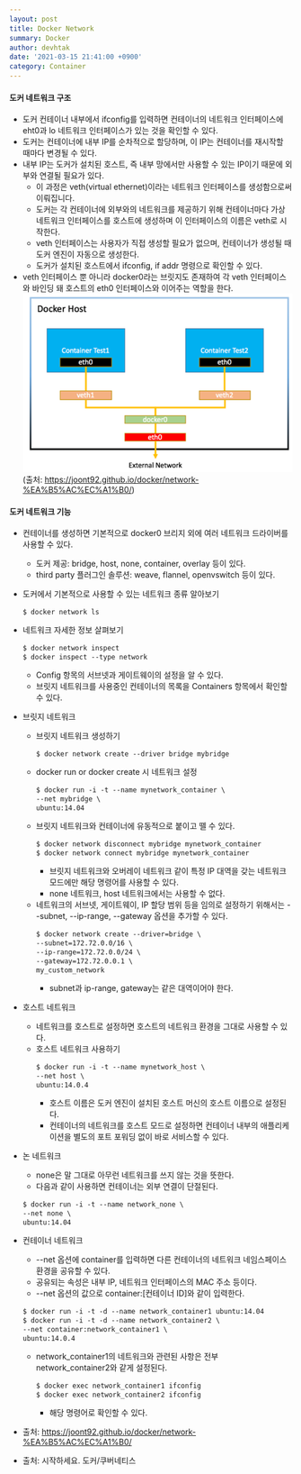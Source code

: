 ```yaml
---
layout: post
title: Docker Network
summary: Docker
author: devhtak
date: '2021-03-15 21:41:00 +0900'
category: Container
---
```


#### 도커 네트워크 구조

- 도커 컨테이너 내부에서 ifconfig를 입력하면 컨테이너의 네트워크 인터페이스에 eht0과 lo 네트워크 인터페이스가 있는 것을 확인할 수 있다.
- 도커는 컨테이너에 내부 IP를 순차적으로 할당하며, 이 IP는 컨테이너를 재시작할 때마다 변경될 수 있다.
- 내부 IP는 도커가 설치된 호스트, 즉 내부 망에서만 사용할 수 있는 IP이기 때문에 외부와 연결될 필요가 있다.
  - 이 과정은 veth(virtual ethernet)이라는 네트워크 인터페이스를 생성함으로써 이뤄집니다.
  - 도커는 각 컨테이너에 외부와의 네트워크를 제공하기 위해 컨테이너마다 가상 네트워크 인터페이스를 호스트에 생성하며 이 인터페이스의 이름은 veth로 시작한다.
  - veth 인터페이스는 사용자가 직접 생성할 필요가 없으며, 컨테이너가 생성될 때 도커 엔진이 자동으로 생성한다.
  - 도커가 설치된 호스트에서 ifconfig, if addr 명령으로 확인할 수 있다.
- veth 인터페이스 뿐 아니라 docker0라는 브릿지도 존재하여 각 veth 인터페이스와 바인딩 돼 호스트의 eth0 인터페이스와 이어주는 역할을 한다.
![docker lifecycle](../images/docker/network.png)
(출처: https://joont92.github.io/docker/network-%EA%B5%AC%EC%A1%B0/)

#### 도커 네트워크 기능

- 컨테이너를 생성하면 기본적으로 docker0 브리지 외에 여러 네트워크 드라이버를 사용할 수 있다.
  - 도커 제공: bridge, host, none, container, overlay 등이 있다.
  - third party 플러그인 솔루션: weave, flannel, openvswitch 등이 있다.
  
- 도커에서 기본적으로 사용할 수 있는 네트워크 종류 알아보기
  ```
  $ docker network ls
  ```
- 네트워크 자세한 정보 살펴보기
  ```
  $ docker network inspect
  $ docker inspect --type network
  ```
  - Config 항목의 서브넷과 게이트웨이의 설정을 알 수 있다. 
  - 브릿지 네트워크를 사용중인 컨테이너의 목록을 Containers 항목에서 확인할 수 있다.
  
- 브릿지 네트워크
  - 브릿지 네트워크 생성하기
    ```
    $ docker network create --driver bridge mybridge
    ```
  - docker run or docker create 시 네트워크 설정
    ```
    $ docker run -i -t --name mynetwork_container \
    --net mybridge \
    ubuntu:14.04
    ```
  - 브릿지 네트워크와 컨테이너에 유동적으로 붙이고 뗄 수 있다.
    ```
    $ docker network disconnect mybridge mynetwork_container
    $ docker network connect mybridge mynetwork_container
    ```
    - 브릿지 네트워크와 오버레이 네트워크 같이 특정 IP 대역을 갖는 네트워크 모드에만 해당 명령어를 사용할 수 있다.
    - none 네트워크, host 네트워크에서는 사용할 수 없다.
  - 네트워크의 서브넷, 게이트웨이, IP 할당 범위 등을 임의로 설정하기 위해서는 --subnet, --ip-range, --gateway 옵션을 추가할 수 있다.
    ```
    $ docker network create --driver=bridge \
    --subnet=172.72.0.0/16 \
    --ip-range=172.72.0.0/24 \
    --gateway=172.72.0.0.1 \
    my_custom_network
    ```
    - subnet과 ip-range, gateway는 같은 대역이어야 한다.
    
- 호스트 네트워크
  - 네트워크를 호스트로 설정하면 호스트의 네트워크 환경을 그대로 사용할 수 있다.
  - 호스트 네트워크 사용하기
    ```
    $ docker run -i -t --name mynetwork_host \
    --net host \
    ubuntu:14.0.4
    ```
    - 호스트 이름은 도커 엔진이 설치된 호스트 머신의 호스트 이름으로 설정된다.
    - 컨테이너의 네트워크를 호스트 모드로 설정하면 컨테이너 내부의 애플리케이션을 별도의 포트 포워딩 없이 바로 서비스할 수 있다.
    
- 논 네트워크
  - none은 말 그대로 아무런 네트워크를 쓰지 않는 것을 뜻한다.
  - 다음과 같이 사용하면 컨테이너는 외부 연결이 단절된다.
  ```
  $ docker run -i -t --name network_none \
  --net none \
  ubuntu:14.04
  ```
  
- 컨테이너 네트워크
  - --net 옵션에 container를 입력하면 다른 컨테이너의 네트워크 네임스페이스 환경을 공유할 수 있다.
  - 공유되는 속성은 내부 IP, 네트워크 인터페이스의 MAC 주소 등이다.
  - --net 옵션의 값으로 container:[컨테이너 ID]와 같이 입력한다.
  ```
  $ docker run -i -t -d --name network_container1 ubuntu:14.04
  $ docker run -i -t -d --name network_container2 \
  --net container:network_container1 \
  ubuntu:14.0.4
  ```
  - network_container1의 네트워크와 관련된 사항은 전부 network_container2와 같게 설정된다.
    ```
    $ docker exec network_container1 ifconfig
    $ docker exec network_container2 ifconfig
    ```
    - 해당 명령어로 확인할 수 있다.

- 출처: https://joont92.github.io/docker/network-%EA%B5%AC%EC%A1%B0/
- 출처: 시작하세요. 도커/쿠버네티스 
